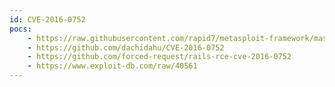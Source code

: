 ```yaml
---
id: CVE-2016-0752
pocs:
    - https://raw.githubusercontent.com/rapid7/metasploit-framework/master/modules/exploits/multi/http/rails_dynamic_render_code_exec.rb
    - https://github.com/dachidahu/CVE-2016-0752
    - https://github.com/forced-request/rails-rce-cve-2016-0752
    - https://www.exploit-db.com/raw/40561
---
```

